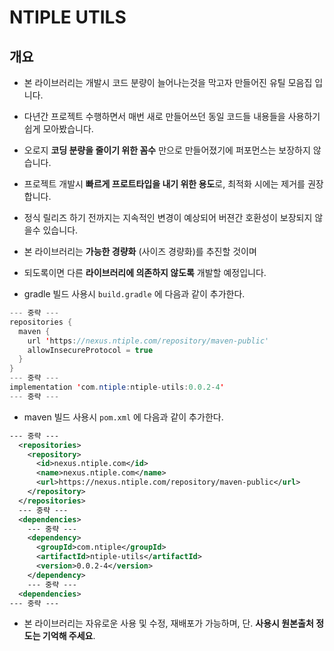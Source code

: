 # NTIPLE UTILS

## 개요

- 본 라이브러리는 개발시 코드 분량이 늘어나는것을 막고자 만들어진 유틸 모음집 입니다.

- 다년간 프로젝트 수행하면서 매번 새로 만들어쓰던 동일 코드들 내용들을 사용하기 쉽게 모아봤습니다.

- 오로지 **코딩 분량을 줄이기 위한 꼼수** 만으로 만들어졌기에 퍼포먼스는 보장하지 않습니다.

- 프로젝트 개발시 **빠르게 프로트타입을 내기 위한 용도**로, 최적화 시에는 제거를 권장합니다.

- 정식 릴리즈 하기 전까지는 지속적인 변경이 예상되어 버젼간 호환성이 보장되지 않을수 있습니다.

- 본 라이브러리는 **가능한 경량화** (사이즈 경량화)를 추진할 것이며

- 되도록이면 다른 **라이브러리에 의존하지 않도록** 개발할 예정입니다.

- gradle 빌드 사용시 `build.gradle` 에 다음과 같이 추가한다.

```java
--- 중략 ---
repositories {
  maven {
    url 'https://nexus.ntiple.com/repository/maven-public'
    allowInsecureProtocol = true
  }
}
--- 중략 ---
implementation 'com.ntiple:ntiple-utils:0.0.2-4'
--- 중략 ---
```

- maven 빌드 사용시 `pom.xml` 에 다음과 같이 추가한다.

```xml
--- 중략 ---
  <repositories>
    <repository>
      <id>nexus.ntiple.com</id>
      <name>nexus.ntiple.com</name>
      <url>https://nexus.ntiple.com/repository/maven-public</url>
    </repository>
  </repositories>
  --- 중략 ---
  <dependencies>
    --- 중략 ---
    <dependency>
      <groupId>com.ntiple</groupId>
      <artifactId>ntiple-utils</artifactId>
      <version>0.0.2-4</version>
    </dependency>
    --- 중략 ---
  <dependencies>
--- 중략 ---
```

- 본 라이브러리는 자유로운 사용 및 수정, 재배포가 가능하며, 단. **사용시 원본출처 정도는 기억해 주세요**.